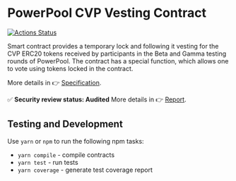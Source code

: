 # PowerPool CVP Vesting Contract

[![Actions Status](https://github.com/powerpool-finance/cvp-vesting-contract/workflows/CI/badge.svg)](https://github.com/powerpool-finance/cvp-vesting-contract/actions)

Smart contract provides a temporary lock and following it vesting for the CVP ERC20 tokens received by participants in the Beta and Gamma testing rounds of PowerPool. The contract has a special function, which allows one to vote using tokens locked in the contract.

More details in 👉 [Specification](https://github.com/powerpool-finance/powerpool-docs/blob/master/specifications/ppVesting.md).

✅ **Security review status: Audited**
More details in 👉 [Report](https://github.com/powerpool-finance/powerpool-docs/blob/master/audits/powerPool-vesting-security.pdf).

## Testing and Development

Use `yarn` or `npm` to run the following npm tasks:

- `yarn compile` - compile contracts
- `yarn test` - run tests
- `yarn coverage` - generate test coverage report

